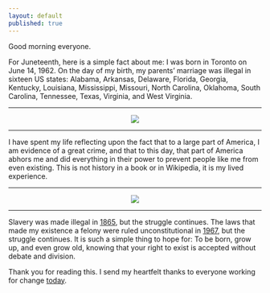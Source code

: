 ```yaml
---
layout: default
published: true
---
```


Good morning everyone.

For Juneteenth, here is a simple fact about me: I was born in Toronto on June 14, 1962. On the day of my birth, my parents’ marriage was illegal in sixteen US states: Alabama, Arkansas, Delaware, Florida, Georgia, Kentucky, Louisiana, Mississippi, Missouri, North Carolina, Oklahoma, South Carolina, Tennessee, Texas, Virginia, and West Virginia.

---

<center><img src="/assets/images/juneteenth/the-ring.jpeg"/></center>

---

I have spent my life reflecting upon the fact that to a large part of America, I am evidence of a great crime, and that to this day, that part of America abhors me and did everything in their power to prevent people like me from even existing. This is not history in a book or in Wikipedia, it is my lived experience.

---

<center><img src="/assets/images/juneteenth/reg-huron.jpeg"/></center>

---

Slavery was made illegal in [1865], but the struggle continues. The laws that made my existence a felony were ruled unconstitutional in [1967], but the struggle continues. It is such a simple thing to hope for: To be born, grow up, and even grow old, knowing that your right to exist is accepted without debate and division.

[1865]: https://en.wikipedia.org/wiki/Thirteenth_Amendment_to_the_United_States_Constitution
[1967]: https://en.wikipedia.org/wiki/Loving_v._Virginia
[juneteenth]: https://en.wikipedia.org/wiki/Juneteenth

Thank you for reading this. I send my heartfelt thanks to everyone working for change [today][juneteenth].

